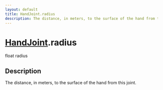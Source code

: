 ```yaml
---
layout: default
title: HandJoint.radius
description: The distance, in meters, to the surface of the hand from this joint.
---
```

# [HandJoint]({{site.url}}/Pages/Reference/HandJoint.html).radius

<div class='signature' markdown='1'>
float radius
</div>

## Description
The distance, in meters, to the surface of the hand from
this joint.

